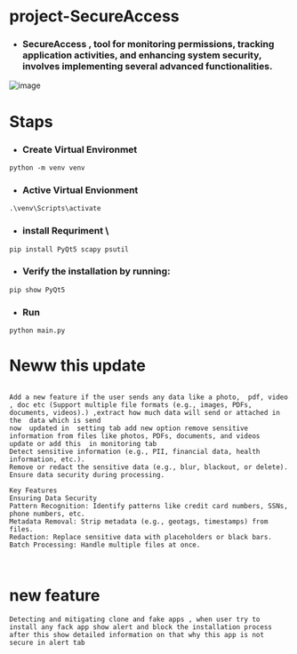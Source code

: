 # project-SecureAccess
- ### SecureAccess ,  tool for monitoring permissions, tracking application activities, and enhancing system security, involves implementing several advanced functionalities.


![image](https://github.com/user-attachments/assets/9e3f240f-996a-465a-b8fe-9d4d09c7e395)





# Staps 
- ### Create Virtual Environmet
```
python -m venv venv
```
- ### Active Virtual Envionment
```
.\venv\Scripts\activate
```

- ### install Requriment \
```
pip install PyQt5 scapy psutil

```
- ###  Verify the installation by running:
```
pip show PyQt5

```


- ### Run
```
python main.py
```












# Neww this update 


```

Add a new feature if the user sends any data like a photo,  pdf, video , doc etc (Support multiple file formats (e.g., images, PDFs, documents, videos).) ,extract how much data will send or attached in the  data which is send
now  updated in  setting tab add new option remove sensitive information from files like photos, PDFs, documents, and videos
update or add this  in monitoring tab
Detect sensitive information (e.g., PII, financial data, health information, etc.).
Remove or redact the sensitive data (e.g., blur, blackout, or delete).
Ensure data security during processing.

Key Features
Ensuring Data Security
Pattern Recognition: Identify patterns like credit card numbers, SSNs, phone numbers, etc.
Metadata Removal: Strip metadata (e.g., geotags, timestamps) from files.
Redaction: Replace sensitive data with placeholders or black bars.
Batch Processing: Handle multiple files at once.



```

# new feature 
```
Detecting and mitigating clone and fake apps , when user try to install any fack app show alert and block the installation process
after this show detailed information on that why this app is not secure in alert tab
```






